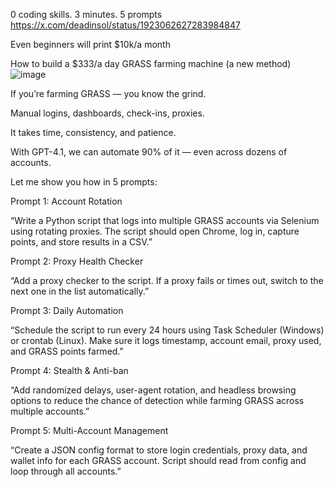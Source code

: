 
0 coding skills. 3 minutes. 5 prompts  https://x.com/deadinsol/status/1923062627283984847

Even beginners will print $10k/a month

How to build a $333/a day GRASS farming machine (a new method) 
![image](https://github.com/user-attachments/assets/c13d5799-bc31-4cea-b474-d9888a6c3fa7)

If you’re farming GRASS — you know the grind.

Manual logins, dashboards, check-ins, proxies.

It takes time, consistency, and patience.

With GPT-4.1, we can automate 90% of it — even across dozens of accounts.

Let me show you how in 5 prompts:

Prompt 1: Account Rotation

“Write a Python script that logs into multiple GRASS accounts via Selenium using rotating proxies. The script should open Chrome, log in, capture points, and store results in a CSV.”


Prompt 2: Proxy Health Checker

“Add a proxy checker to the script. If a proxy fails or times out, switch to the next one in the list automatically.”


Prompt 3: Daily Automation

“Schedule the script to run every 24 hours using Task Scheduler (Windows) or crontab (Linux). Make sure it logs timestamp, account email, proxy used, and GRASS points farmed.”

Prompt 4: Stealth & Anti-ban

“Add randomized delays, user-agent rotation, and headless browsing options to reduce the chance of detection while farming GRASS across multiple accounts.”


Prompt 5: Multi-Account Management

“Create a JSON config format to store login credentials, proxy data, and wallet info for each GRASS account. Script should read from config and loop through all accounts.”

